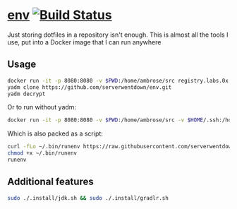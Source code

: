 
# [env](https://registry.labs.0x.no/tags/env) [![Build Status](https://drone.labs.0x.no/api/badges/serverwentdown/env/status.svg)](https://drone.labs.0x.no/serverwentdown/env)

Just storing dotfiles in a repository isn't enough. This is almost all the tools I use, put into a Docker image that I can run anywhere

## Usage

```sh
docker run -it -p 8080:8080 -v $PWD:/home/ambrose/src registry.labs.0x.no/env
yadm clone https://github.com/serverwentdown/env.git
yadm decrypt
```

Or to run without yadm: 

```sh
docker run -it -p 8080:8080 -v $PWD:/home/ambrose/src -v $HOME/.ssh:/home/ambrose/.ssh registry.labs.0x.no/env
```

Which is also packed as a script: 

```sh
curl -fLo ~/.bin/runenv https://raw.githubusercontent.com/serverwentdown/env/master/.runenv
chmod +x ~/.bin/runenv
runenv
```

## Additional features

```sh
sudo ./.install/jdk.sh && sudo ./.install/gradlr.sh
```
